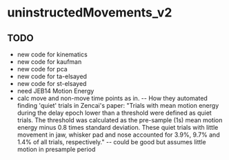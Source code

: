 # uninstructedMovements_v2

## TODO
- new code for kinematics
- new code for kaufman
- new code for pca
- new code for ta-elsayed
- new code for st-elsayed
- need JEB14 Motion Energy
- calc move and non-move time points as in. 
    -- How they automated finding 'quiet' trials in Zencai's paper:
"Trials with mean motion energy during the delay epoch lower than a threshold were defined as quiet trials. 
The threshold was calculated as the pre-sample (1s) mean motion energy minus 0.8 times standard deviation. 
These quiet trials with little movement in jaw, whisker pad and nose accounted for 
3.9%, 9.7% and 1.4% of all trials, respectively."
    -- could be good but assumes little motion in presample period